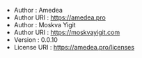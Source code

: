 
*	Author : Amedea
*	Author URI : https://amedea.pro
*	Author : Moskva Yigit
*	Author URI : https://moskvayigit.com
*	Version : 0.0.10
*	License URI : https://amedea.pro/licenses
